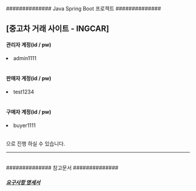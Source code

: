 ############## Java Spring Boot 프로젝트  ##############

<h2>[중고차 거래 사이트 - INGCAR]
<br>


<h4>관리자 계정(id / pw)</h4> 
<li> admin1111</li>
<br>

<h4> 판매자 계정(id / pw) </h4>
<li> test1234 </li>
<br>
 
<h4> 구매자 계정(id / pw) </h4>
<li> buyer1111 </li>
<br>

으로 진행 하실 수 있습니다.<br>




<hr>
<br>
############## 참고문서 ##############
<br>

<a href="https://docs.google.com/spreadsheets/d/1wvyq3vYNybZFC9pJHXFbZBRw9a3ZQCwL/edit?gid=56724382#gid=56724382"><h5>요구사항 명세서</h5></a> 


 




